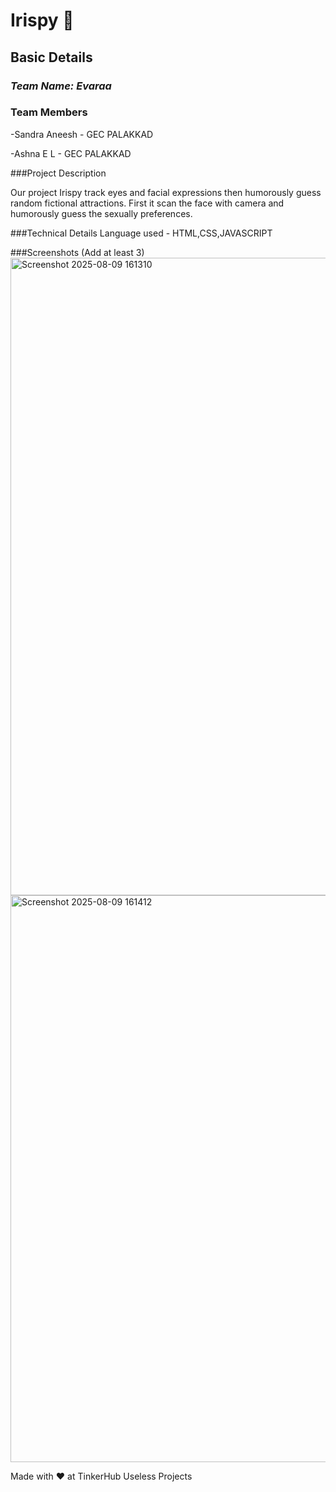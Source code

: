 # Irispy 🎯


## Basic Details

### *Team Name: **Evaraa***



### Team Members

-Sandra Aneesh - GEC PALAKKAD

-Ashna E L - GEC PALAKKAD


###Project Description

Our project Irispy track eyes and facial expressions then humorously guess random fictional attractions.
First it scan the face with camera and humorously guess the sexually preferences. 


###Technical Details
Language used - HTML,CSS,JAVASCRIPT



###Screenshots (Add at least 3)
<img width="1920" height="1020" alt="Screenshot 2025-08-09 161310" src="https://github.com/user-attachments/assets/24e39b1b-e5c4-435c-b34b-815b9174f54d" />
<img width="1903" height="907" alt="Screenshot 2025-08-09 161412" src="https://github.com/user-attachments/assets/9e5add83-5e1f-4dc5-a5fa-71ef981b28b4" />





Made with ❤️ at TinkerHub Useless Projects
